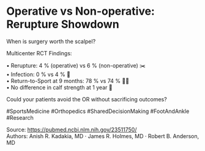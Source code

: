 # Operative vs Non-operative: Rerupture Showdown

When is surgery worth the scalpel?

Multicenter RCT Findings:

• Rerupture: 4 % (operative) vs 6 % (non-operative) ✂️  
• Infection: 0 % vs 4 % 💉  
• Return-to-Sport at 9 months: 78 % vs 74 % 🏃‍♂️  
• No difference in calf strength at 1 year 🦵  

Could your patients avoid the OR without sacrificing outcomes?

#SportsMedicine #Orthopedics #SharedDecisionMaking #FootAndAnkle #Research

Source: <https://pubmed.ncbi.nlm.nih.gov/23511750/>  
Authors: Anish R. Kadakia, MD · James R. Holmes, MD · Robert B. Anderson, MD